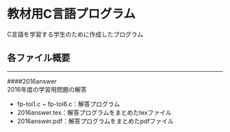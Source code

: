教材用C言語プログラム
===============
C言語を学習する学生のために作成したプログラム

## 各ファイル概要
----------

####2016answer  
2016年度の学習用問題の解答  
* fp-toi1.c ~ fp-toi6.c：解答プログラム    
* 2016answer.tex：解答プログラムをまとめたtexファイル    
* 2016answer.pdf：解答プログラムをまとめたpdfファイル
